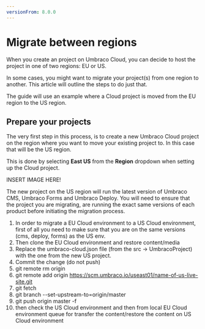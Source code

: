 ```yaml
---
versionFrom: 8.0.0
---
```


# Migrate between regions

When you create an project on Umbraco Cloud, you can decide to host the project in one of two regions: EU or US.

In some cases, you might want to migrate your project(s) from one region to another. This article will outline the steps to do just that.

The guide will use an example where a Cloud project is moved from the EU region to the US region.

## Prepare your projects

The very first step in this process, is to create a new Umbraco Cloud project on the region where you want to move your existing project to. In this case that will be the US region.

This is done by selecting **East US** from the **Region** dropdown when setting up the Cloud project.

INSERT IMAGE HERE!

The new project on the US region will run the latest version of Umbraco CMS, Umbraco Forms and Umbraco Deploy. You will need to ensure that the project you are migrating, are running the exact same versions of each product before initiating the migration process.

1. In order to migrate a EU Cloud environment to a US Cloud environment, first of all you need to make sure that you are on the same versions (cms, deploy, forms) as the US env.
2. Then clone the EU Cloud environment and restore content/media
3. Replace the umbraco-cloud.json file (from the src -> UmbracoProject) with the one from the new US project.
4. Commit the change (do not push)
5. git remote rm origin
6. git remote add origin https://scm.umbraco.io/useast01/name-of-us-live-site.git
7. git fetch
8. git branch --set-upstream-to=origin/master
9. git push origin master -f
10. then check the US Cloud environment and then from local EU Cloud environment queue for transfer the content/restore the content on US Cloud environment

